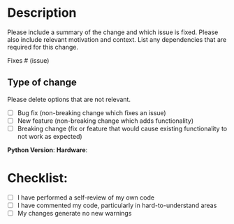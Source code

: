 # Description

Please include a summary of the change and which issue is fixed. Please also include relevant motivation and context. List any dependencies that are required for this change.

Fixes # (issue)

## Type of change

Please delete options that are not relevant.

- [ ] Bug fix (non-breaking change which fixes an issue)
- [ ] New feature (non-breaking change which adds functionality)
- [ ] Breaking change (fix or feature that would cause existing functionality to not work as expected)

**Python Version**:
**Hardware**:

# Checklist:

- [ ] I have performed a self-review of my own code
- [ ] I have commented my code, particularly in hard-to-understand areas
- [ ] My changes generate no new warnings
